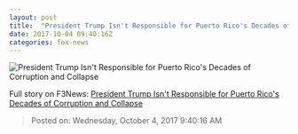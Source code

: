 ```yaml
---
layout: post
title:  "President Trump Isn't Responsible for Puerto Rico's Decades of Corruption and Collapse"
date: 2017-10-04 09:40:16Z
categories: fox-news
---
```


![President Trump Isn't Responsible for Puerto Rico's Decades of Corruption and Collapse](http://nation.foxnews.com/sites/nation.foxnews.com/files/styles/story_624_300/public/TrumpPR100417.jpg)




Full story on F3News: [President Trump Isn't Responsible for Puerto Rico's Decades of Corruption and Collapse](http://www.f3nws.com/n/xFHujG)

> Posted on: Wednesday, October 4, 2017 9:40:16 AM
